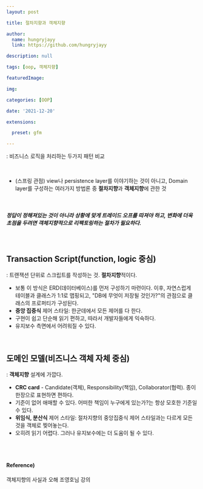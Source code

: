 ```yaml
---
layout: post

title: 절차지향과 객체지향

author: 
  name: hungryjayy
  link: https://github.com/hungryjayy

description: null

tags: [oop, 객체지향]

featuredImage: 

img: 

categories: [OOP]

date: '2021-12-20'

extensions:

  preset: gfm

---
```


: 비즈니스 로직을 처리하는 두가지 패턴 비교

<br>

* (스프링 관점) view나 persistence layer를 이야기하는 것이 아니고, Domain layer를 구성하는 여러가지 방법론 중 **절차지향**과 **객체지향**에 관한 것

<br>

##### 정답이 정해져있는 것이 아니라 상황에 맞게 트레이드 오프를 따져야 하고, 변화에 더욱 초점을 두려면 **객체지향적으로 리팩토링**하는 절차가 필요하다.

<br>

## Transaction Script(function, logic 중심)

: 트랜잭션 단위로 스크립트를 작성하는 것. **절차지향**적이다.

- 보통 이 방식은 ERD(데이터베이스)를 먼저 구성하기 마련이다. 이후, 자연스럽게 테이블과 클래스가 1:1로 맵핑되고, "DB에 무엇이 저장될 것인가?"의 관점으로 클래스의 프로퍼티가 구성된다.
- **중앙 집중식** 제어 스타일: 한군데에서 모든 제어를 다 한다.
- 구현이 쉽고 단순해 읽기 편하고, 따라서 개발자들에게 익숙하다.
- 유지보수 측면에서 어려워질 수 있다.

<br>

## 도메인 모델(비즈니스 객체 자체 중심)
: **객체지향** 설계에 가깝다.

* **CRC card** - Candidate(객체), Responsibility(책임), Collaborator(협력). 종이 한장으로 표현하면 편하다.
* 기준이 없어 애매할 수 있다. 어떠한 책임이 누구에게 있는가?는 항상 모호한 기준일 수 있다.
* **위임식, 분산식** 제어 스타일: 절차지향의 중앙집중식 제어 스타일과는 다르게 모든 것을 객체로 찢어놓는다.
* 오히려 읽기 어렵다. 그러나 유지보수에는 더 도움이 될 수 있다.

<br><br>

#### Reference)

객체지향의 사실과 오해 조영호님 강의
